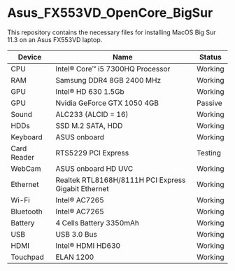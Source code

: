 # Asus_FX553VD_OpenCore_BigSur
This repository contains the necessary files for installing MacOS Big Sur 11.3 on an Asus FX553VD laptop.

| Device      	| Name                                                	| Status  	|
|-------------	|-----------------------------------------------------	|---------	|
| CPU         	| Intel® Core™ i5 7300HQ Processor                    	| Working 	|
| RAM         	| Samsung DDR4 8GB 2400 MHz                           	| Working 	|
| GPU         	| Intel® HD 630 1.5Gb                                 	| Working 	|
| GPU         	| Nvidia GeForce GTX 1050 4GB                         	| Passive 	|
| Sound       	| ALC233 (ALCID = 16)                                 	| Working 	|
| HDDs        	| SSD M.2 SATA, HDD                                   	| Working 	|
| Keyboard    	| ASUS onboard                                        	| Working 	|
| Card Reader 	| RTS5229 PCI Express                                 	| Testing 	|
| WebCam      	| ASUS onboard HD UVC                                 	| Working 	|
| Ethernet    	| Realtek RTL8168H/8111H PCI Express Gigabit Ethernet 	| Working 	|
| Wi-Fi       	| Intel® AC7265                                       	| Working 	|
| Bluetooth   	| Intel® AC7265                                       	| Working 	|
| Battery     	| 4 Cells Battery 3350mAh                             	| Working 	|
| USB         	| USB 3.0 Bus                                         	| Working 	|
| HDMI        	| Intel® HDMI HD630                                   	| Working 	|
| Touchpad    	| ELAN 1200                                           	| Working 	|
